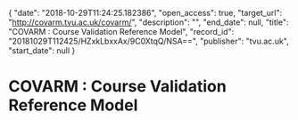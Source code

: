 {
  "date": "2018-10-29T11:24:25.182386", 
  "open_access": true, 
  "target_url": "http://covarm.tvu.ac.uk/covarm/", 
  "description": "", 
  "end_date": null, 
  "title": "COVARM : Course Validation Reference Model", 
  "record_id": "20181029T112425/HZxkLbxxAx/9C0XtqQ/NSA==", 
  "publisher": "tvu.ac.uk", 
  "start_date": null
}

# COVARM : Course Validation Reference Model

